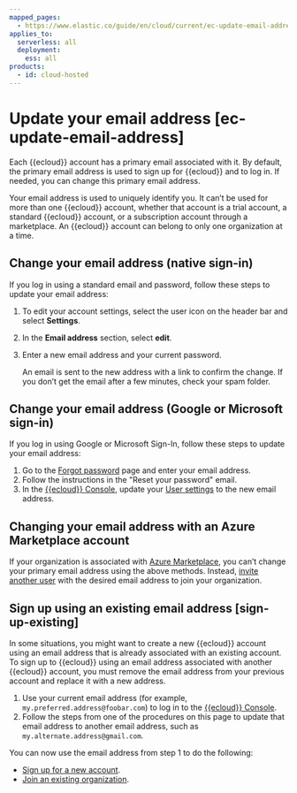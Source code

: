 ```yaml
---
mapped_pages:
  - https://www.elastic.co/guide/en/cloud/current/ec-update-email-address.html
applies_to:
  serverless: all
  deployment:
    ess: all
products:
  - id: cloud-hosted
---
```


# Update your email address [ec-update-email-address]

Each {{ecloud}} account has a primary email associated with it. By default, the primary email address is used to sign up for {{ecloud}} and to log in. If needed, you can change this primary email address.

Your email address is used to uniquely identify you. It can’t be used for more than one {{ecloud}} account, whether that account is a trial account, a standard {{ecloud}} account, or a subscription account through a marketplace. An {{ecloud}} account can belong to only one organization at a time.
 
## Change your email address (native sign-in)

If you log in using a standard email and password, follow these steps to update your email address:

1. To edit your account settings, select the user icon on the header bar and select **Settings**.
2. In the **Email address** section, select **edit**.
3. Enter a new email address and your current password.

    An email is sent to the new address with a link to confirm the change. If you don’t get the email after a few minutes, check your spam folder.

## Change your email address (Google or Microsoft sign-in)

If you log in using Google or Microsoft Sign-In, follow these steps to update your email address:

1. Go to the [Forgot password](https://cloud.elastic.co/forgot) page and enter your email address.
2. Follow the instructions in the "Reset your password" email.
3. In the [{{ecloud}} Console](https://cloud.elastic.co?page=docs&placement=docs-body), update your [User settings](https://cloud.elastic.co/user/settings) to the new email address.

## Changing your email address with an Azure Marketplace account

If your organization is associated with [Azure Marketplace](../deploy-manage/deploy/elastic-cloud/azure-native-isv-service.md), you can’t change your primary email address using the above methods. Instead, [invite another user](../deploy-manage/users-roles/cloud-organization/manage-users.md) with the desired email address to join your organization.

## Sign up using an existing email address [sign-up-existing]

In some situations, you might want to create a new {{ecloud}} account using an email address that is already associated with an existing account. To sign up to {{ecloud}} using an email address associated with another {{ecloud}} account, you must remove the email address from your previous account and replace it with a new address.

1. Use your current email address (for example, `my.preferred.address@foobar.com`) to log in to the [{{ecloud}} Console](https://cloud.elastic.co?page=docs&placement=docs-body).
2. Follow the steps from one of the procedures on this page to update that email address to another email address, such as `my.alternate.address@gmail.com`.

You can now use the email address from step 1 to do the following:

* [Sign up for a new account](/deploy-manage/deploy/elastic-cloud/create-an-organization.md).
* [Join an existing organization](/cloud-account/join-or-leave-an-organization.md).